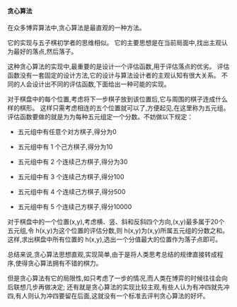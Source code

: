 #### 贪心算法

在众多博弈算法中,贪心算法是最直观的一种方法。

它的实现与五子棋初学者的思维相似。
它的主要思想是在当前局面中,找出主观认为最好的落点,然后落子。

这种贪心算法的实现中,最重要的是设计一个评估函数,用于评估落点的优劣。
评估函数没有一套固定的设计方法,它的设计与算法设计者的主观认知有很大关系。
不同的人会设计出不同的评估函数,下面给出一种可能的实现。

对于棋盘中的每个位置,考虑将下一步棋子放到该位置后,它与周围的棋子连成什么样的棋形。
这样只需考虑相连的五个位置就可以了,方便起见,在这里称为五元组。
评估函数要做的就是为为每种五元组定一个分数。不妨做以下规定：
- 五元组中有任意个对方棋子,得分为0

- 五元组中有 1 个己方棋子,得分为10

- 五元组中有 2 个连续己方棋子,得分为30

- 五元组中有 3 个连续己方棋子,得分100

- 五元组中有 4 个连续己方棋子,得分500

- 五元组中有 5 个连续己方棋子,得分10000

对于棋盘中的一个位置(x,y),考虑横、竖、斜和反斜四个方向,(x,y)最多属于20个五元组,令 h(x,y)为这个位置的评估分数,则 h(x,y)为(x,y)所属五元组的分数之和。
这样,求出棋盘中所有位置的 h(x,y),选出一个分值最大的位置作为落子点即可。

总结来说,贪心算法思想直观,实现简单,由于是将人类思考总结的规律直接转成程序,使得贪心算法拥有不错的棋力。

但是贪心算法有它的局限性,如只考虑了一步的情况,而人类在博弈的时候往往会向后联想几步再做决定;
还有就是贪心算法的实现比较主观,有些人认为有冲四就先冲四,有人则认为冲四要留在后面,这就没有一个标准去评判贪心算法的好坏。
